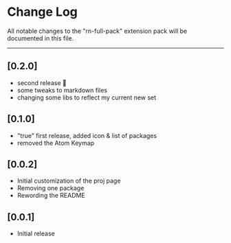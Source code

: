 # Change Log

All notable changes to the "rn-full-pack" extension pack will be documented in this file.

---

## [0.2.0]

- second release 🚀
- some tweaks to markdown files
- changing some libs to reflect my current new set

## [0.1.0]

- "true" first release, added icon & list of packages
- removed the Atom Keymap

## [0.0.2]

- Initial customization of the proj page
- Removing one package
- Rewording the README

## [0.0.1]

- Initial release
